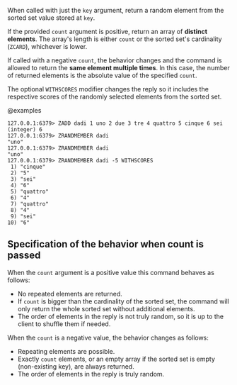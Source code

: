 When called with just the `key` argument, return a random element from the sorted set value stored at `key`.

If the provided `count` argument is positive, return an array of **distinct elements**.
The array's length is either `count` or the sorted set's cardinality (`ZCARD`), whichever is lower.

If called with a negative `count`, the behavior changes and the command is allowed to return the **same element multiple times**.
In this case, the number of returned elements is the absolute value of the specified `count`.

The optional `WITHSCORES` modifier changes the reply so it includes the respective scores of the randomly selected elements from the sorted set.

@examples

```valkey-cli
127.0.0.1:6379> ZADD dadi 1 uno 2 due 3 tre 4 quattro 5 cinque 6 sei
(integer) 6
127.0.0.1:6379> ZRANDMEMBER dadi
"uno"
127.0.0.1:6379> ZRANDMEMBER dadi
"uno"
127.0.0.1:6379> ZRANDMEMBER dadi -5 WITHSCORES
 1) "cinque"
 2) "5"
 3) "sei"
 4) "6"
 5) "quattro"
 6) "4"
 7) "quattro"
 8) "4"
 9) "sei"
10) "6"
```

## Specification of the behavior when count is passed

When the `count` argument is a positive value this command behaves as follows:

* No repeated elements are returned.
* If `count` is bigger than the cardinality of the sorted set, the command will only return the whole sorted set without additional elements.
* The order of elements in the reply is not truly random, so it is up to the client to shuffle them if needed.

When the `count` is a negative value, the behavior changes as follows:

* Repeating elements are possible.
* Exactly `count` elements, or an empty array if the sorted set is empty (non-existing key), are always returned.
* The order of elements in the reply is truly random.

